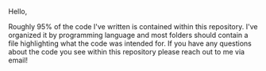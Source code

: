 Hello,

Roughly 95% of the code I've written is contained within this repository. 
I've organized it by programming language and most folders should contain a file highlighting what the code was intended for.
If you have any questions about the code you see within this repository please reach out to me via email!
